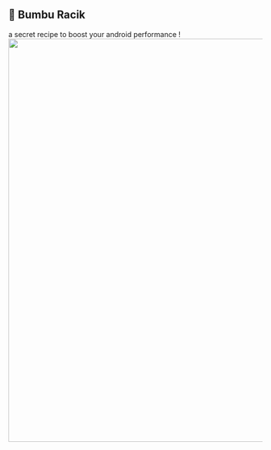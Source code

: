 ## 🧂 Bumbu Racik
a secret recipe to boost your android performance !
<img align="center" width="800" src="./img/banner.webp">


